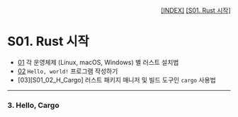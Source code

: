 <p style="text-align: right"> 
    <a href="./README.md">[INDEX]</a> 
    &#9;
    <a href="./S01_00_Rust시작.md">[S01. Rust 시작]</a>
</p>

# S01. Rust 시작

* [01][S01_01_Rust설치] 각 운영체제 (Linux, macOS, Windows) 별 러스트 설치법 
* [02][S01_02_H_World] `Hello, world!` 프로그램 작성하기
* [03][S01_02_H_Cargo] 러스트 패키지 매니저 및 빌드 도구인 `cargo` 사용법

[S01_01_Rust설치]: ./S01_01_Rust설치.md
[S01_02_H_World]: ./S01_02_Hello_World.md
[S01_03_H_Cargo]: ./S01_03_Hello_Cargo.md

---
### 3. Hello, Cargo
